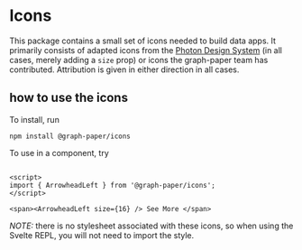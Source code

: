 # Icons

This package contains a small set of icons needed to build data apps. It
primarily consists of adapted icons from the
[Photon Design System](https://design.firefox.com/photon/) (in all cases, merely
adding a `size` prop) or icons the graph-paper team has contributed. Attribution
is given in either direction in all cases.

## how to use the icons

To install, run

```
npm install @graph-paper/icons
```

To use in a component, try

```svelte

<script>
import { ArrowheadLeft } from '@graph-paper/icons';
</script>

<span><ArrowheadLeft size={16} /> See More </span>

```

_NOTE:_ there is no stylesheet associated with these icons, so when using the
Svelte REPL, you will not need to import the style.
